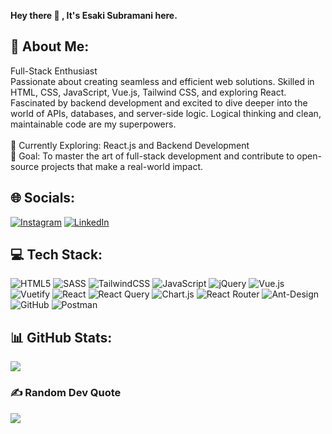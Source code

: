 <b>Hey there 👋 , It's Esaki Subramani here.</b>

## 💫 About Me:
Full-Stack Enthusiast<br>Passionate about creating seamless and efficient web solutions. Skilled in HTML, CSS, JavaScript, Vue.js, Tailwind CSS, and exploring React. Fascinated by backend development and excited to dive deeper into the world of APIs, databases, and server-side logic. Logical thinking and clean, maintainable code are my superpowers.<br><br>🌱 Currently Exploring: React.js and Backend Development<br>🚀 Goal: To master the art of full-stack development and contribute to open-source projects that make a real-world impact.


## 🌐 Socials:
[![Instagram](https://img.shields.io/badge/Instagram-%23E4405F.svg?logo=Instagram&logoColor=white)](https://instagram.com/_esaki_sm_) [![LinkedIn](https://img.shields.io/badge/LinkedIn-%230077B5.svg?logo=linkedin&logoColor=white)](https://linkedin.com/in/esaki-subramani-s-795a23252) 

## 💻 Tech Stack:
![HTML5](https://img.shields.io/badge/html5-%23E34F26.svg?style=for-the-badge&logo=html5&logoColor=white) ![SASS](https://img.shields.io/badge/SASS-hotpink.svg?style=for-the-badge&logo=SASS&logoColor=white) ![TailwindCSS](https://img.shields.io/badge/tailwindcss-%2338B2AC.svg?style=for-the-badge&logo=tailwind-css&logoColor=white) ![JavaScript](https://img.shields.io/badge/javascript-%23323330.svg?style=for-the-badge&logo=javascript&logoColor=%23F7DF1E) ![jQuery](https://img.shields.io/badge/jquery-%230769AD.svg?style=for-the-badge&logo=jquery&logoColor=white) ![Vue.js](https://img.shields.io/badge/vue.js-%2335495e.svg?style=for-the-badge&logo=vuedotjs&logoColor=%234FC08D) ![Vuetify](https://img.shields.io/badge/Vuetify-1867C0?style=for-the-badge&logo=vuetify&logoColor=AEDDFF) ![React](https://img.shields.io/badge/react-%2320232a.svg?style=for-the-badge&logo=react&logoColor=%2361DAFB) ![React Query](https://img.shields.io/badge/-React%20Query-FF4154?style=for-the-badge&logo=react%20query&logoColor=white)
![Chart.js](https://img.shields.io/badge/chart.js-F5788D.svg?style=for-the-badge&logo=chart.js&logoColor=white) ![React Router](https://img.shields.io/badge/React_Router-CA4245?style=for-the-badge&logo=react-router&logoColor=white) ![Ant-Design](https://img.shields.io/badge/-AntDesign-%230170FE?style=for-the-badge&logo=ant-design&logoColor=white) ![GitHub](https://img.shields.io/badge/github-%23121011.svg?style=for-the-badge&logo=github&logoColor=white) ![Postman](https://img.shields.io/badge/Postman-FF6C37?style=for-the-badge&logo=postman&logoColor=white)  
## 📊 GitHub Stats:
![](https://github-readme-streak-stats.herokuapp.com/?user=ESAKI-SM&theme=dark&hide_border=false)<br/>

### ✍️ Random Dev Quote
![](https://quotes-github-readme.vercel.app/api?type=horizontal&theme=light)
